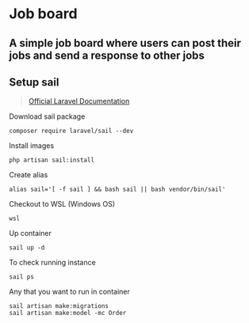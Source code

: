 # Job board
## A simple job board where users can post their jobs and send a response to other jobs
## Setup sail

> [Official Laravel Documentation](https://laravel.com/docs/9.x/sail#main-content)

Download sail package

    composer require laravel/sail --dev

Install images

    php artisan sail:install

Create alias

    alias sail='[ -f sail ] && bash sail || bash vendor/bin/sail'

Checkout to WSL (Windows OS)

    wsl

Up container

    sail up -d

To check running instance

    sail ps

Any that you want to run in container

    sail artisan make:migrations
    sail artisan make:model -mc Order
